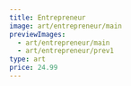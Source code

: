 ```yaml
---
title: Entrepreneur
image: art/entrepreneur/main
previewImages:
  - art/entrepreneur/main
  - art/entrepreneur/prev1
type: art
price: 24.99
---
```

